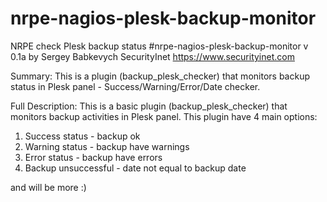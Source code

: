 # nrpe-nagios-plesk-backup-monitor
NRPE check Plesk backup status
#nrpe-nagios-plesk-backup-monitor v 0.1a by Sergey Babkevych SecurityInet https://www.securityinet.com

Summary:
This is a plugin (backup_plesk_checker) that monitors backup status in Plesk panel - Success/Warning/Error/Date checker.


Full Description:
This is a basic plugin (backup_plesk_checker) that monitors backup activities in Plesk panel.
This plugin have 4 main options:
1) Success status - backup ok
2) Warning status - backup have warnings
3) Error status - backup have errors
4) Backup unsuccessful - date not equal to backup date


and will be more :) 
